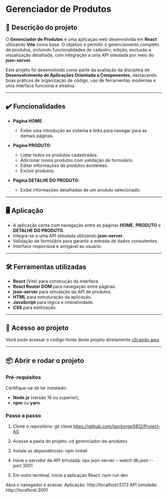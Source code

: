 # Gerenciador de Produtos

## 📖 Descrição do projeto

O **Gerenciador de Produtos** é uma aplicação web desenvolvida em **React** utilizando **Vite** como base. O objetivo é permitir o gerenciamento completo de produtos, incluindo funcionalidades de cadastro, edição, exclusão e visualização detalhada, com integração a uma API simulada por meio do **json-server**.

Este projeto foi desenvolvido como parte da avaliação da disciplina de **Desenvolvimento de Aplicações Orientada a Componentes**, destacando boas práticas de organização de código, uso de ferramentas modernas e uma interface funcional e atrativa.

---

## ✔️ Funcionalidades

- **Página HOME**:
  - Exibe uma introdução ao sistema e links para navegar para as demais páginas.
  
- **Página PRODUTO**:
  - Listar todos os produtos cadastrados.
  - Adicionar novos produtos com validação de formulário.
  - Editar informações de produtos existentes.
  - Excluir produtos.

- **Página DETALHE DO PRODUTO**:
  - Exibe informações detalhadas de um produto selecionado.

---

## 🖥 Aplicação

- A aplicação conta com navegação entre as páginas **HOME**, **PRODUTO** e **DETALHE DO PRODUTO**.
- Integra-se a uma API simulada utilizando **json-server**.
- Validação de formulário para garantir a entrada de dados consistentes.
- Interface responsiva e amigável ao usuário.

---

## 🛠 Ferramentas utilizadas

- **React** (Vite) para construção da interface.
- **React Router DOM** para navegação entre páginas.
- **json-server** para simulação da API de produtos.
- **HTML** para estruturação da aplicação.
- **JavaScript** para lógica e interatividade. 
- **CSS** para estilização.

---

## 🔗 Acesso ao projeto

Você pode acessar o código-fonte deste projeto diretamente [clicando aqui](https://github.com/igorborgeS812/Project-AS).

---

## 📦 Abrir e rodar o projeto

### Pré-requisitos

Certifique-se de ter instalado:
- **Node.js** (versão 16 ou superior);
- **npm** ou **yarn**.

### Passo a passo

1. Clone o repositório:
git clone https://github.com/igorborgeS812/Project-AS

2. Acesse a pasta do projeto:
cd gerenciador-de-produtos

3. Instale as dependências:
npm install

4. Inicie o servidor da API simulada:
npx json-server --watch db.json --port 3001

5. Em outro terminal, inicie a aplicação React:
npm run dev

Abra o navegador e acesse:
Aplicação: http://localhost:5173
API simulada: http://localhost:3001
